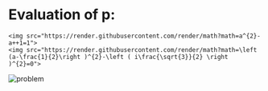 # Evaluation of p:

```
<img src="https://render.githubusercontent.com/render/math?math=a^{2}-a++1=1">
<img src="https://render.githubusercontent.com/render/math?math=\left (a-\frac{1}{2}\right )^{2}-\left ( i\frac{\sqrt{3}}{2} \right )^{2}=0">
```


![problem](https://github.com/sathiiii/codeBase/blob/master/codeBase/moraXtreme%20Past%20Problems/moraXtreme1.0/Complex%20Problem/problem.jpg)
